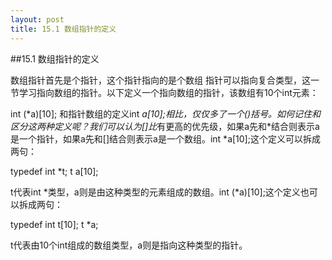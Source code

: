 ```yaml
---
layout: post
title: 15.1 数组指针的定义 
---
```

##15.1 数组指针的定义

数组指针首先是个指针，这个指针指向的是个数组
指针可以指向复合类型，这一节学习指向数组的指针。以下定义一个指向数组的指针，该数组有10个int元素：

int (\*a)[10];
和指针数组的定义int *a[10];相比，仅仅多了一个()括号。如何记住和区分这两种定义呢？我们可以认为[]比*有更高的优先级，如果a先和*结合则表示a是一个指针，如果a先和[]结合则表示a是一个数组。int *a[10];这个定义可以拆成两句：

typedef int *t;
t a[10];

t代表int *类型，a则是由这种类型的元素组成的数组。int (\*a)[10];这个定义也可以拆成两句：

typedef int t[10];
t *a;

t代表由10个int组成的数组类型，a则是指向这种类型的指针。

